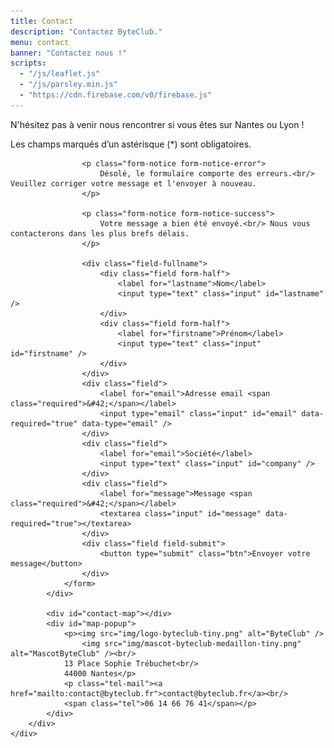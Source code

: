 ```yaml
---
title: Contact
description: "Contactez ByteClub."
menu: contact
banner: "Contactez nous !"
scripts:
  - "/js/leaflet.js"
  - "/js/parsley.min.js"
  - "https://cdn.firebase.com/v0/firebase.js"
---
```

<section class="section-alt">
	<div class="wrap cf">
		<div class="inner">
			<div class="contact-form">
				<p>N'hésitez pas à venir nous rencontrer si vous êtes sur Nantes ou Lyon !</p>
				<p class="fields-required">Les champs marqués d’un astérisque (<span>&#42;</span>) sont obligatoires.</p>
				<form id="contact" data-validate="parsley" data-show-errors="false">

					<p class="form-notice form-notice-error">
						Désolé, le formulaire comporte des erreurs.<br/> Veuillez corriger votre message et l'envoyer à nouveau.
					</p>

					<p class="form-notice form-notice-success">
						Votre message a bien été envoyé.<br/> Nous vous contacterons dans les plus brefs délais.
					</p>

					<div class="field-fullname">
						<div class="field form-half">
							<label for="lastname">Nom</label>
							<input type="text" class="input" id="lastname" />
						</div>
						<div class="field form-half">
							<label for="firstname">Prénom</label>
							<input type="text" class="input" id="firstname" />
						</div>
					</div>
					<div class="field">
						<label for="email">Adresse email <span class="required">&#42;</span></label>
						<input type="email" class="input" id="email" data-required="true" data-type="email" />
					</div>
					<div class="field">
						<label for="email">Société</label>
						<input type="text" class="input" id="company" />
					</div>
					<div class="field">
						<label for="message">Message <span class="required">&#42;</span></label>
						<textarea class="input" id="message" data-required="true"></textarea>
					</div>
					<div class="field field-submit">
						<button type="submit" class="btn">Envoyer votre message</button>
					</div>
				</form>
			</div>

			<div id="contact-map"></div>
			<div id="map-popup">
				<p><img src="img/logo-byteclub-tiny.png" alt="ByteClub" />
					<img src="img/mascot-byteclub-medaillon-tiny.png" alt="MascotByteClub" /><br/>
				13 Place Sophie Trébuchet<br/>
				44000 Nantes</p>
				<p class="tel-mail"><a href="mailto:contact@byteclub.fr">contact@byteclub.fr</a><br/>
				<span class="tel">06 14 66 76 41</span></p>
			</div>
		</div>
	</div>
</section>
